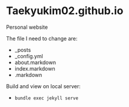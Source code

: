 # Taekyukim02.github.io
Personal website

The file I need to change are:
  - _posts
  - _config.yml
  - about.markdown
  - index.markdown
  - <other page>.markdown

Build and view on local server:
  - `bundle exec jekyll serve`


